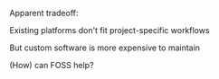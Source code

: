Apparent tradeoff:

Existing platforms don't fit project-specific workflows

But custom software is more expensive to maintain

(How) can FOSS help?
